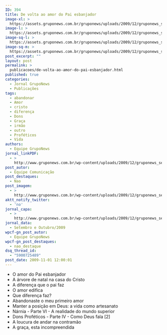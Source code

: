 ```yaml
---
ID: 394
title: De volta ao amor do Pai esbanjador
image-xl: >
  https://assets.gruponews.com.br/gruponews/uploads/2009/12/gruponews_setembro_outubro_2009_versao_final_grafica_Page_01.jpg
image-l: >
  https://assets.gruponews.com.br/gruponews/uploads/2009/12/gruponews_setembro_outubro_2009_versao_final_grafica_Page_01-960x720.jpg
image-sq-l: >
  https://assets.gruponews.com.br/gruponews/uploads/2009/12/gruponews_setembro_outubro_2009_versao_final_grafica_Page_01.jpg
image-sq-m: >
  https://assets.gruponews.com.br/gruponews/uploads/2009/12/gruponews_setembro_outubro_2009_versao_final_grafica_Page_01-720x720.jpg
post_excerpt: ""
layout: post
permalink: >
  publicacoes/de-volta-ao-amor-do-pai-esbanjador.html
published: true
categories:
  - Jornal GrupoNews
  - Publicações
tags:
  - abandonar
  - Amor
  - cristo
  - diferença
  - Dons
  - Graça
  - irmão
  - outro
  - Proféticos
  - Vida
authors:
  - Equipe GrupoNews
jornal_linkPDF:
  - >
    http://www.gruponews.com.br/wp-content/uploads/2009/12/gruponews_setembro_outubro_2009_versao_final_site.pdf
post_autor:
  - Equipe Comunicação
post_destaques:
  - Nao
post_imagem:
  - >
    http://www.gruponews.com.br/wp-content/uploads/2009/12/gruponews_setembro_outubro_2009_versao_final_grafica_imagem.jpg
aktt_notify_twitter:
  - 'no'
jornal_capa:
  - >
    http://www.gruponews.com.br/wp-content/uploads/2009/12/gruponews_setembro_outubro_2009_versao_final_grafica_Page_01.jpg
jornal_data:
  - Setembro e Outubro/2009
wpcf-gn_post_autor:
  - Equipe GrupoNews
wpcf-gn_post_destaques:
  - nao_destaque
dsq_thread_id:
  - "5900725489"
post_date: 2009-11-01 12:00:01
---
```

- O amor do Pai esbanjador
- A árvore de natal na casa do Cristo
- A diferença que o pai faz
- O amor edifica
- Que diferença faz?
- Abandonaste o meu primeiro amor
- Manter a posição em Deus: a vida como artesanato
- Nárnia - Parte VI - A realidade do mundo superior
- Dons Proféticos - Parte IV - Como Deus fala [2]
- A loucura de andar na contramão
- A graça, esta incompreendida